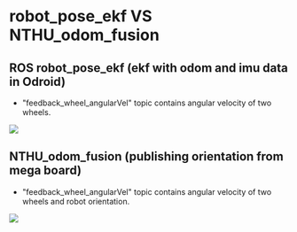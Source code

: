 # robot_pose_ekf VS NTHU_odom_fusion

## ROS robot_pose_ekf (ekf with odom and imu data in Odroid)
  * "feedback_wheel_angularVel" topic contains angular velocity of two wheels.

![](https://github.com/piliwilliam0306/robot_pose_ekf-VS-NTHU_odom_fusion/blob/master/9PlWL8sO3dqDf2gr-51E4B.png)



## NTHU_odom_fusion (publishing orientation from mega board)
  * "feedback_wheel_angularVel" topic contains angular velocity of two wheels and robot orientation.

![](https://github.com/piliwilliam0306/robot_pose_ekf-VS-NTHU_odom_fusion/blob/master/8REKQYUKHjpHNgGF-51E4B.png)
